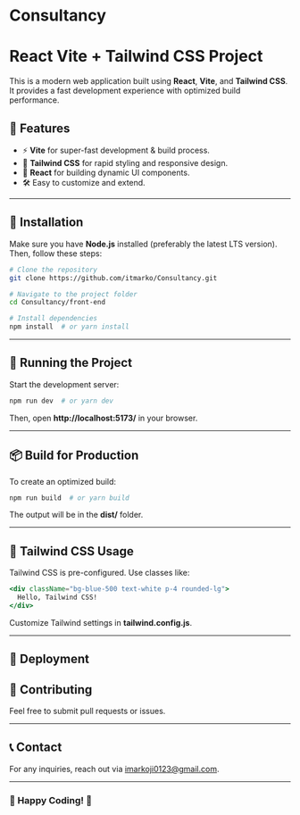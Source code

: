 # Consultancy

# React Vite + Tailwind CSS Project

This is a modern web application built using **React**, **Vite**, and **Tailwind CSS**. It provides a fast development experience with optimized build performance.

## 🚀 Features

- ⚡ **Vite** for super-fast development & build process.
- 🎨 **Tailwind CSS** for rapid styling and responsive design.
- 🔄 **React** for building dynamic UI components.
- 🛠️ Easy to customize and extend.

---

## 📌 Installation

Make sure you have **Node.js** installed (preferably the latest LTS version). Then, follow these steps:

```sh
# Clone the repository
git clone https://github.com/itmarko/Consultancy.git

# Navigate to the project folder
cd Consultancy/front-end

# Install dependencies
npm install  # or yarn install
```

---

## 🏃 Running the Project

Start the development server:

```sh
npm run dev  # or yarn dev
```

Then, open **http://localhost:5173/** in your browser.

---

## 📦 Build for Production

To create an optimized build:

```sh
npm run build  # or yarn build
```

The output will be in the **dist/** folder.

---

## 🎨 Tailwind CSS Usage

Tailwind CSS is pre-configured. Use classes like:

```jsx
<div className="bg-blue-500 text-white p-4 rounded-lg">
  Hello, Tailwind CSS!
</div>
```

Customize Tailwind settings in **tailwind.config.js**.

---

## 🚀 Deployment

<!-- You can deploy the project on **Vercel**, **Netlify**, or **GitHub Pages**:
```sh
# Deploy to Vercel
vercel --prod

# Deploy to Netlify
netlify deploy --prod
```

---

## 📜 License
This project is licensed under the **MIT License**.

--- -->

## 🤝 Contributing

Feel free to submit pull requests or issues.

---

## 📞 Contact

For any inquiries, reach out via [imarkoji0123@gmail.com](mailto:imarkoji0123@gmail.com).

---

### 📌 Happy Coding! 🚀
